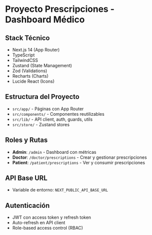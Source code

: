 # Proyecto Prescripciones - Dashboard Médico

## Stack Técnico
- Next.js 14 (App Router)
- TypeScript
- TailwindCSS
- Zustand (State Management)
- Zod (Validations)
- Recharts (Charts)
- Lucide React (Icons)

## Estructura del Proyecto
- `src/app/` - Páginas con App Router
- `src/components/` - Componentes reutilizables
- `src/lib/` - API client, auth, guards, utils
- `src/store/` - Zustand stores

## Roles y Rutas
- **Admin**: `/admin` - Dashboard con métricas
- **Doctor**: `/doctor/prescriptions` - Crear y gestionar prescripciones
- **Patient**: `/patient/prescriptions` - Ver y consumir prescripciones

## API Base URL
- Variable de entorno: `NEXT_PUBLIC_API_BASE_URL`

## Autenticación
- JWT con access token y refresh token
- Auto-refresh en API client
- Role-based access control (RBAC)

